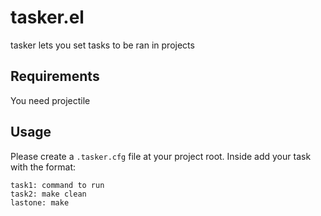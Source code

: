 # tasker.el
tasker lets you set tasks to be ran in projects

## Requirements

You need projectile

## Usage

Please create a `.tasker.cfg` file at your project root. Inside add your task with the format:

```
task1: command to run
task2: make clean
lastone: make
```
